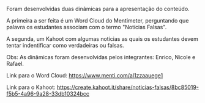 Foram desenvolvidas duas dinâmicas para a apresentação do conteúdo.

A primeira a ser feita é um Word Cloud do Mentimeter, perguntando que palavra os estudantes associam com o termo "Notícias Falsas". 

A segunda, um Kahoot com algumas notícias as quais os estudantes devem tentar indentificar como verdadeiras ou falsas.

Obs: As dinâmicas foram desenvolvidas pelos integrantes: Enrico, Nicole e Rafael.

Link para o Word Cloud:
https://www.menti.com/al1zzaauege1

Link para o Kahoot: https://create.kahoot.it/share/noticias-falsas/8bc85019-f5b5-4a96-9a28-33db10324bcc
